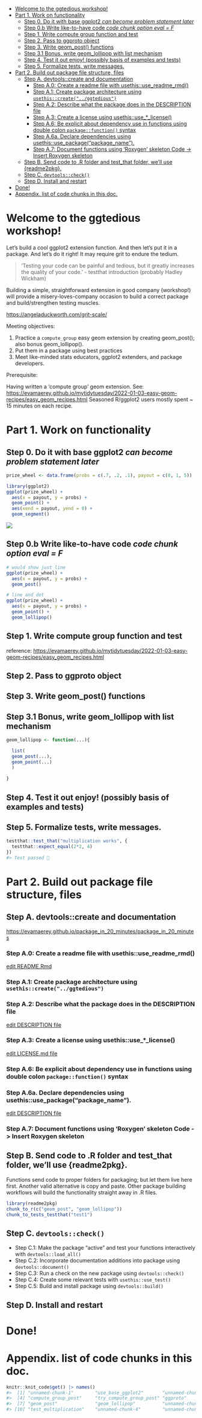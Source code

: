 
  - [Welcome to the ggtedious
    workshop\!](#welcome-to-the-ggtedious-workshop)
  - [Part 1. Work on functionality](#part-1-work-on-functionality)
      - [Step 0. Do it with base ggplot2 *can become problem statement
        later*](#step-0-do-it-with-base-ggplot2-can-become-problem-statement-later)
      - [Step 0.b Write like-to-have code *code chunk option eval =
        F*](#step-0b-write-like-to-have-code-code-chunk-option-eval--f)
      - [Step 1. Write compute group function and
        test](#step-1-write-compute-group-function-and-test)
      - [Step 2. Pass to ggproto object](#step-2-pass-to-ggproto-object)
      - [Step 3. Write geom\_post()
        functions](#step-3-write-geom_post-functions)
      - [Step 3.1 Bonus, write geom\_lollipop with list
        mechanism](#step-31-bonus-write-geom_lollipop-with-list-mechanism)
      - [Step 4. Test it out enjoy\! (possibly basis of examples and
        tests)](#step-4-test-it-out-enjoy-possibly-basis-of-examples-and-tests)
      - [Step 5. Formalize tests, write
        messages.](#step-5-formalize-tests-write-messages)
  - [Part 2. Build out package file structure,
    files](#part-2-build-out-package-file-structure-files)
      - [Step A. devtools::create and
        documentation](#step-a-devtoolscreate-and-documentation)
          - [Step A.0: Create a readme file with
            usethis::use\_readme\_rmd()](#step-a0-create-a-readme-file-with-usethisuse_readme_rmd)
          - [Step A.1: Create package architecture using
            `usethis::create("../ggtedious")`](#step-a1-create-package-architecture-using-usethiscreateggtedious)
          - [Step A.2: Describe what the package does in the DESCRIPTION
            file](#step-a2-describe-what-the-package-does-in-the-description-file)
          - [Step A.3: Create a license using
            usethis::use\_\*\_license()](#step-a3-create-a-license-using-usethisuse__license)
          - [Step A.6: Be explicit about dependency use in functions
            using double colon `package::function()`
            syntax](#step-a6-be-explicit-about-dependency-use-in-functions-using-double-colon-packagefunction-syntax)
          - [Step A.6a. Declare dependencies using
            usethis::use\_package(“package\_name”).](#step-a6a-declare-dependencies-using-usethisuse_packagepackage_name)
          - [Step A.7: Document functions using ‘Roxygen’ skeleton Code
            -\> Insert Roxygen
            skeleton](#step-a7-document-functions-using-roxygen-skeleton-code---insert-roxygen-skeleton)
      - [Step B. Send code to .R folder and test\_that folder, we’ll use
        {readme2pkg}.](#step-b-send-code-to-r-folder-and-test_that-folder-well-use-readme2pkg)
      - [Step C. `devtools::check()`](#step-c-devtoolscheck)
      - [Step D. Install and restart](#step-d-install-and-restart)
  - [Done\!](#done)
  - [Appendix. list of code chunks in this
    doc.](#appendix-list-of-code-chunks-in-this-doc)

<!-- README.md is generated from README.Rmd. Please edit that file -->

# Welcome to the ggtedious workshop\!

<!-- badges: start -->

<!-- badges: end -->

Let’s build a cool ggplot2 extension function. And then let’s put it in
a package. And let’s do it right\! It may require grit to endure the
tedium.

> ‘Testing your code can be painful and tedious, but it greatly
> increases the quality of your code.’ - testthat introduction (probably
> Hadley Wickham)

Building a simple, straightforward extension in good company
(workshop\!) will provide a misery-loves-company occasion to build a
correct package and build/strengthen testing muscles.

<https://angeladuckworth.com/grit-scale/>

Meeting objectives:

<!-- 0. My pre-step: Figure out what best practices for ggplot2 extension packages and testing are; and/or figure out some experts to ask for help. -->

1.  Practice a `compute_group` easy geom extension by creating
    geom\_post(); also bonus geom\_lollipop().
2.  Put them in a package using best practices
3.  Meet like-minded stats educators, ggplot2 extenders, and package
    developers.

Prerequisite:

Having written a ‘compute group’ geom extension. See:
<https://evamaerey.github.io/mytidytuesday/2022-01-03-easy-geom-recipes/easy_geom_recipes.html>
Seasoned R/ggplot2 users mostly spent \~ 15 minutes on each recipe.

# Part 1. Work on functionality

## Step 0. Do it with base ggplot2 *can become problem statement later*

``` r
prize_wheel <- data.frame(probs = c(.7, .2, .1), payout = c(0, 1, 5))

library(ggplot2)
ggplot(prize_wheel) + 
  aes(x = payout, y = probs) + 
  geom_point() + 
  aes(xend = payout, yend = 0) + 
  geom_segment()
```

![](README_files/figure-gfm/use_base_ggplot2-1.png)<!-- -->

## Step 0.b Write like-to-have code *code chunk option eval = F*

``` r
# would show just line
ggplot(prize_wheel) + 
  aes(x = payout, y = probs) + 
  geom_post()

# line and dot
ggplot(prize_wheel) + 
  aes(x = payout, y = probs) + 
  geom_point() + 
  geom_lollipop()
```

## Step 1. Write compute group function and test

reference:
<https://evamaerey.github.io/mytidytuesday/2022-01-03-easy-geom-recipes/easy_geom_recipes.html>

## Step 2. Pass to ggproto object

## Step 3. Write geom\_post() functions

## Step 3.1 Bonus, write geom\_lollipop with list mechanism

``` r
geom_lollipop <- function(...){

  list(  
  geom_post(...),
  geom_point(...)
  )
  
}
```

## Step 4. Test it out enjoy\! (possibly basis of examples and tests)

## Step 5. Formalize tests, write messages.

``` r
testthat::test_that("multiplication works", {
  testthat::expect_equal(2*2, 4)
})
#> Test passed 🥳
```

# Part 2. Build out package file structure, files

## Step A. devtools::create and documentation

<https://evamaerey.github.io/package_in_20_minutes/package_in_20_minutes>

### Step A.0: Create a readme file with usethis::use\_readme\_rmd()

[edit
README.Rmd](https://github.com/EvaMaeRey/ggtedious/blob/master/README.Rmd)

### Step A.1: Create package architecture using `usethis::create("../ggtedious")`

### Step A.2: Describe what the package does in the DESCRIPTION file

[edit DESCRIPTION
file](https://github.com/EvaMaeRey/ggtedious/blob/master/DESCRIPTION)

### Step A.3: Create a license using usethis::use\_\*\_license()

[edit LICENSE.md
file](https://github.com/EvaMaeRey/ggtedious/blob/master/LICENSE.md)

### Step A.6: Be explicit about dependency use in functions using double colon `package::function()` syntax

### Step A.6a. Declare dependencies using usethis::use\_package(“package\_name”).

[edit DESCRIPTION
file](https://github.com/EvaMaeRey/ggtedious/blob/master/DESCRIPTION)

### Step A.7: Document functions using ‘Roxygen’ skeleton Code -\> Insert Roxygen skeleton

## Step B. Send code to .R folder and test\_that folder, we’ll use {readme2pkg}.

Functions send code to proper folders for packaging; but let them live
here first. Another valid alternative is copy and paste. Other package
building workflows will build the functionality straight away in .R
files.

``` r
library(readme2pkg)
chunk_to_r(c("geom_post", "geom_lollipop"))
chunk_to_tests_testthat("test1")
```

## Step C. `devtools::check()`

  - Step C.1: Make the package “active” and test your functions
    interactively with `devtools::load_all()`
  - Step C.2: Incorporate documentation additions into package using
    `devtools::document()`
  - Step C.3: Run a check on the new package using `devtools::check()`
  - Step C.4: Create some relevant tests with `usethis::use_test()`
  - Step C.5: Build and install package using `devtools::build()`

## Step D. Install and restart

# Done\!

# Appendix. list of code chunks in this doc.

``` r
knitr::knit_code$get() |> names()
#>  [1] "unnamed-chunk-1"        "use_base_ggplot2"       "unnamed-chunk-2"       
#>  [4] "compute_group_post"     "try_compute_group_post" "ggproto"               
#>  [7] "geom_post"              "geom_lollipop"          "unnamed-chunk-3"       
#> [10] "test_multiplication"    "unnamed-chunk-4"        "unnamed-chunk-5"
```
